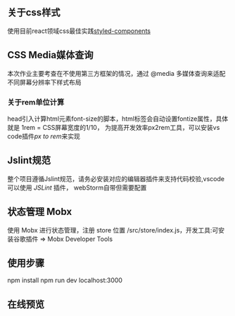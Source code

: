 ## 关于css样式
使用目前react领域css最佳实践[styled-components](https://www.styled-components.com/)

## CSS Media媒体查询
本次作业主要考查在不使用第三方框架的情况，通过 @media 多媒体查询来适配不同屏幕分辨率下样式布局

### 关于rem单位计算
head引入计算html元素font-size的脚本，html标签会自动设置fontize属性，具体就是 1rem = CSS屏幕宽度的1/10，
为提高开发效率px2rem工具，可以安装vs code插件*px to rem*来实现

## Jslint规范
整个项目遵循Jslint规范，请务必安装对应的编辑器插件来支持代码校验,vscode可以使用 *JSLint* 插件， webStorm自带但需要配置

## 状态管理 Mobx
使用 Mobx 进行状态管理，注册 store 位置 /src/store/index.js，开发工具:可安装谷歌插件 => Mobx Developer Tools

## 使用步骤
npm install
npm run dev
localhost:3000
## 在线预览

